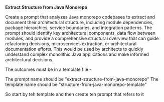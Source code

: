
**Extract Structure from Java Monorepo**

Create a prompt that analyzes Java monorepo codebases to extract and document their architectural structure, including module dependencies, package hierarchies, service boundaries, and integration patterns. The prompt should identify key architectural components, data flow between modules, and provide a comprehensive structural overview that can guide refactoring decisions, microservices extraction, or architectural documentation efforts. This would be used by architects to quickly understand complex monolithic Java applications and make informed architectural decisions.

The outcomes must be in a template file - 


The prompt name should be "extract-structure-from-java-monorepo"
The template name should be "structure-from-java-monorepo-template"

So start by teh template and then create teh prompt that refers to it